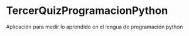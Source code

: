 # TercerQuizProgramacionPython
Aplicación para medir lo aprendido en el lengua de programación python
